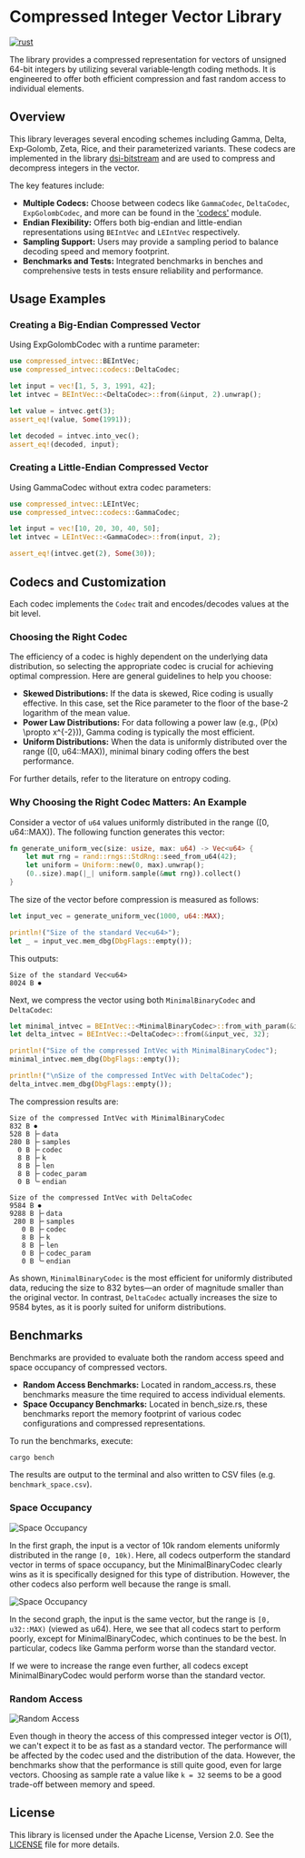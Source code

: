 
# Compressed Integer Vector Library

[![rust](https://github.com/lukefleed/compressed-intvec/actions/workflows/rust.yml/badge.svg)](https://github.com/lukefleed/compressed-intvec)

The library provides a compressed representation for vectors of unsigned 64-bit integers by utilizing several variable‑length coding methods. It is engineered to offer both efficient compression and fast random access to individual elements.

## Overview

This library leverages several encoding schemes including Gamma, Delta, Exp‑Golomb, Zeta, Rice, and their parameterized variants. These codecs are implemented in the library [dsi-bitstream](https://docs.rs/dsi-bitstream/latest/dsi_bitstream/codes/index.html) and are used to compress and decompress integers in the vector.

The key features include:

- **Multiple Codecs:** Choose between codecs like `GammaCodec`, `DeltaCodec`, `ExpGolombCodec`, and more can be found in the ['codecs'](src/codecs.rs) module.
- **Endian Flexibility:** Offers both big-endian and little-endian representations using `BEIntVec` and `LEIntVec` respectively.
- **Sampling Support:** Users may provide a sampling period to balance decoding speed and memory footprint.
- **Benchmarks and Tests:** Integrated benchmarks in benches and comprehensive tests in tests ensure reliability and performance.


## Usage Examples

### Creating a Big-Endian Compressed Vector

Using ExpGolombCodec with a runtime parameter:

```rust
use compressed_intvec::BEIntVec;
use compressed_intvec::codecs::DeltaCodec;

let input = vec![1, 5, 3, 1991, 42];
let intvec = BEIntVec::<DeltaCodec>::from(&input, 2).unwrap();

let value = intvec.get(3);
assert_eq!(value, Some(1991));

let decoded = intvec.into_vec();
assert_eq!(decoded, input);
```

### Creating a Little-Endian Compressed Vector

Using GammaCodec without extra codec parameters:

```rust
use compressed_intvec::LEIntVec;
use compressed_intvec::codecs::GammaCodec;

let input = vec![10, 20, 30, 40, 50];
let intvec = LEIntVec::<GammaCodec>::from(input, 2);

assert_eq!(intvec.get(2), Some(30));
```

## Codecs and Customization

Each codec implements the `Codec` trait and encodes/decodes values at the bit level.

### Choosing the Right Codec

The efficiency of a codec is highly dependent on the underlying data distribution, so selecting the appropriate codec is crucial for achieving optimal compression. Here are general guidelines to help you choose:

- **Skewed Distributions:** If the data is skewed, Rice coding is usually effective. In this case, set the Rice parameter to the floor of the base-2 logarithm of the mean value.
- **Power Law Distributions:** For data following a power law (e.g., \(P(x) \propto x^{-2}\)), Gamma coding is typically the most efficient.
- **Uniform Distributions:** When the data is uniformly distributed over the range \([0, u64::MAX)\), minimal binary coding offers the best performance.

For further details, refer to the literature on entropy coding.


### Why Choosing the Right Codec Matters: An Example

Consider a vector of `u64` values uniformly distributed in the range \([0, u64::MAX)\). The following function generates this vector:

```rust
fn generate_uniform_vec(size: usize, max: u64) -> Vec<u64> {
    let mut rng = rand::rngs::StdRng::seed_from_u64(42);
    let uniform = Uniform::new(0, max).unwrap();
    (0..size).map(|_| uniform.sample(&mut rng)).collect()
}
```

The size of the vector before compression is measured as follows:

```rust
let input_vec = generate_uniform_vec(1000, u64::MAX);

println!("Size of the standard Vec<u64>");
let _ = input_vec.mem_dbg(DbgFlags::empty());
```

This outputs:

```
Size of the standard Vec<u64>
8024 B ⏺
```

Next, we compress the vector using both `MinimalBinaryCodec` and `DeltaCodec`:

```rust
let minimal_intvec = BEIntVec::<MinimalBinaryCodec>::from_with_param(&input_vec, 32, 10);
let delta_intvec = BEIntVec::<DeltaCodec>::from(&input_vec, 32);

println!("Size of the compressed IntVec with MinimalBinaryCodec");
minimal_intvec.mem_dbg(DbgFlags::empty());

println!("\nSize of the compressed IntVec with DeltaCodec");
delta_intvec.mem_dbg(DbgFlags::empty());
```

The compression results are:

```
Size of the compressed IntVec with MinimalBinaryCodec
832 B ⏺
528 B ├╴data
280 B ├╴samples
  0 B ├╴codec
  8 B ├╴k
  8 B ├╴len
  8 B ├╴codec_param
  0 B ╰╴endian

Size of the compressed IntVec with DeltaCodec
9584 B ⏺
9288 B ├╴data
 280 B ├╴samples
   0 B ├╴codec
   8 B ├╴k
   8 B ├╴len
   0 B ├╴codec_param
   0 B ╰╴endian
```

As shown, `MinimalBinaryCodec` is the most efficient for uniformly distributed data, reducing the size to 832 bytes—an order of magnitude smaller than the original vector. In contrast, `DeltaCodec` actually increases the size to 9584 bytes, as it is poorly suited for uniform distributions.

## Benchmarks

Benchmarks are provided to evaluate both the random access speed and space occupancy of compressed vectors.

- **Random Access Benchmarks:** Located in random_access.rs, these benchmarks measure the time required to access individual elements.
- **Space Occupancy Benchmarks:** Located in bench_size.rs, these benchmarks report the memory footprint of various codec configurations and compressed representations.

To run the benchmarks, execute:

```bash
cargo bench
```

The results are output to the terminal and also written to CSV files (e.g. `benchmark_space.csv`).

### Space Occupancy

![Space Occupancy](python/images/space/space_total_10k.svg)

In the first graph, the input is a vector of 10k random elements uniformly distributed in the range `[0, 10k)`. Here, all codecs outperform the standard vector in terms of space occupancy, but the MinimalBinaryCodec clearly wins as it is specifically designed for this type of distribution. However, the other codecs also perform well because the range is small.

![Space Occupancy](python/images/space/space_total_u32max.svg)

In the second graph, the input is the same vector, but the range is `[0, u32::MAX)` (viewed as u64). Here, we see that all codecs start to perform poorly, except for MinimalBinaryCodec, which continues to be the best. In particular, codecs like Gamma perform worse than the standard vector.

If we were to increase the range even further, all codecs except MinimalBinaryCodec would perform worse than the standard vector.

### Random Access

![Random Access](python/images/random_access/time_total_100k.svg)

Even though in theory the access of this compressed integer vector is $O(1)$, we can't expect it to be as fast as a standard vector. The performance will be affected by the codec used and the distribution of the data. However, the benchmarks show that the performance is still quite good, even for large vectors. Choosing as sample rate a value like `k = 32`  seems to be a good trade-off between memory and speed.

## License

This library is licensed under the Apache License, Version 2.0. See the [LICENSE](LICENSE) file for more details.
